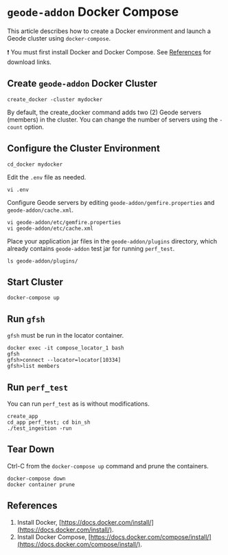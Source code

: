 # `geode-addon` Docker Compose

This article describes how to create a Docker environment and launch a Geode cluster using `docker-compose`.

:exclamation: You must first install Docker and Docker Compose. See [References](#References) for download links.

## Create `geode-addon` Docker Cluster

```console
create_docker -cluster mydocker
```

By default, the create_docker command adds two (2) Geode servers (members) in the cluster. You can change the number of servers using the `-count` option.

## Configure the Cluster Environment

```console
cd_docker mydocker
```

Edit the `.env` file as needed.

```console
vi .env
```

Configure Geode servers by editing `geode-addon/gemfire.properties` and `geode-addon/cache.xml`.

```console
vi geode-addon/etc/gemfire.properties
vi geode-addon/etc/cache.xml
```

Place your application jar files in the `geode-addon/plugins` directory, which already contains `geode-addon` test jar for running `perf_test`. 

```console
ls geode-addon/plugins/
```

## Start Cluster

```console
docker-compose up
```

## Run `gfsh`

`gfsh` must be run in the locator container.

```console
docker exec -it compose_locator_1 bash
gfsh
gfsh>connect --locator=locator[10334]
gfsh>list members
```

## Run `perf_test`

You can run `perf_test` as is without modifications.

```console
create_app
cd_app perf_test; cd bin_sh
./test_ingestion -run
```

## Tear Down

Ctrl-C from the `docker-compose up` command and prune the containers.

```console
docker-compose down
docker container prune
```

## References
1. Install Docker, [https://docs.docker.com/install/](https://docs.docker.com/install/).
2. Install Docker Compose, [https://docs.docker.com/compose/install/](https://docs.docker.com/compose/install/). 
